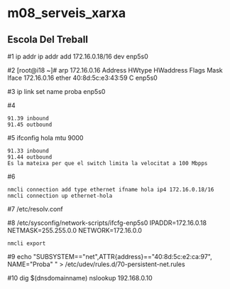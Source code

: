 # m08_serveis_xarxa
## Escola Del Treball

#1
 ip addr  ip addr add 172.16.0.18/16 dev enp5s0

#2
 [root@i18 ~]# arp 172.16.0.16
Address                  HWtype  HWaddress           Flags Mask            Iface
172.16.0.16              ether   40:8d:5c:e3:43:59   C                     enp5s0

#3
ip link set name proba enp5s0

#4

	91.39 inbound
	91.45 outbound


#5
ifconfig hola mtu 9000

	91.33 inbound
	91.44 outbound
	Es la mateixa per que el switch limita la velocitat a 100 Mbpps

#6
 
	nmcli connection add type ethernet ifname hola ip4 172.16.0.18/16
	nmcli connection up ethernet-hola

#7 
/etc/resolv.conf

#8
	/etc/sysconfig/network-scripts/ifcfg-enp5s0	
	IPADDR=172.16.0.18
	NETMASK=255.255.0.0
	NETWORK=172.16.0.0
	
	nmcli export

#9
	echo "SUBSYSTEM=="net",ATTR{address}=="40:8d:5c:e2:ca:97", NAME="Proba" " > /etc/udev/rules.d/70-persistent-net.rules

#10
	dig $(dnsdomainname)
	nslookup 192.168.0.10
